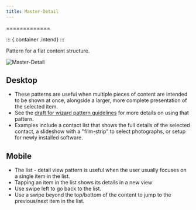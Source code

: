 ```yaml
---
title: Master-Detail
---
```

=============

::: {.container .intend}
:::

Pattern for a flat content structure.

![Master-Detail](/hig/NP-flat-3a.png)

Desktop
-------

-   These patterns are useful when multiple pieces of content are
    intended to be shown at once, alongside a larger, more complete
    presentation of the selected item.
-   See the [draft for wizard pattern
    guidelines](https://community.kde.org/KDE_Visual_Design_Group/HIG/Layout/Wizard)
    for more details on using that pattern.
-   Examples include a contact list that shows the full details of the
    selected contact, a slideshow with a \"film-strip\" to select
    photographs, or setup for newly installed software.

Mobile
------

-   The list - detail view pattern is useful when the user usually
    focuses on a single item in the list.
-   Tapping an item in the list shows its details in a new view
-   Use swipe left to go back to the list.
-   Use a swipe beyond the top/bottom of the content to jump to the
    previous/next item in the list.
